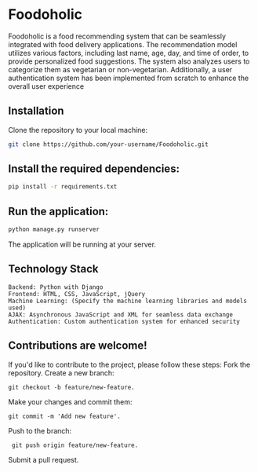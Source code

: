 # Foodoholic

Foodoholic is a food recommending system that can be seamlessly integrated with food delivery applications. The recommendation model utilizes various factors, including last name, age, day, and time of order, to provide personalized food suggestions. The system also analyzes users to categorize them as vegetarian or non-vegetarian. Additionally, a user authentication system has been implemented from scratch to enhance the overall user experience
## Installation

Clone the repository to your local machine:

```bash
git clone https://github.com/your-username/Foodoholic.git
```

## Install the required dependencies:

```bash
pip install -r requirements.txt
```
## Run the application:

```bash
python manage.py runserver
```
The application will be running at your server.

## Technology Stack
	Backend: Python with Django
	Frontend: HTML, CSS, JavaScript, jQuery
	Machine Learning: (Specify the machine learning libraries and models used)
	AJAX: Asynchronous JavaScript and XML for seamless data exchange
	Authentication: Custom authentication system for enhanced security

##	Contributions are welcome! 
If you'd like to contribute to the project, please follow these steps:
Fork the repository.
Create a new branch:
 
    git checkout -b feature/new-feature.
Make your changes and commit them: 

    git commit -m 'Add new feature'.

Push to the branch: 

     git push origin feature/new-feature.

Submit a pull request.
